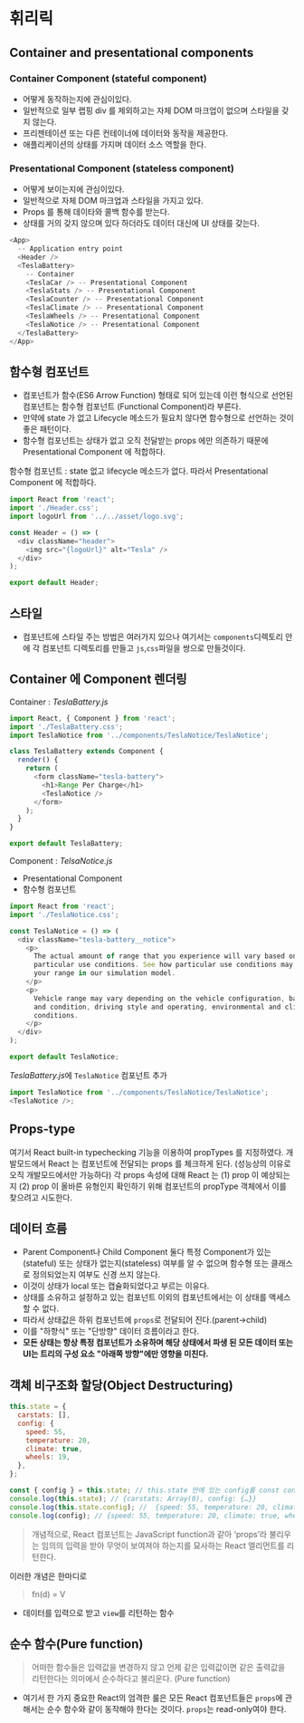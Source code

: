 # 휘리릭

## Container and presentational components

### Container Component (stateful component)

* 어떻게 동작하는지에 관심이있다.
* 일반적으로 일부 랩핑 div 를 제외하고는 자체 DOM 마크업이 없으며 스타일을 갖지 않는다.
* 프리젠테이션 또는 다른 컨테이너에 데이터와 동작을 제공한다.
* 애플리케이션의 상태를 가지며 데이터 소스 역할을 한다.

### Presentational Component (stateless component)

* 어떻게 보이는지에 관심이있다.
* 일반적으로 자체 DOM 마크업과 스타일을 가지고 있다.
* Props 를 통해 데이타와 콜백 함수를 받는다.
* 상태를 거의 갖지 않으며 있다 하더라도 데이터 대신에 UI 상태를 갖는다.

```js
<App>
  -- Application entry point
  <Header />
  <TeslaBattery>
    -- Container
    <TeslaCar /> -- Presentational Component
    <TeslaStats /> -- Presentational Component
    <TeslaCounter /> -- Presentational Component
    <TeslaClimate /> -- Presentational Component
    <TeslaWheels /> -- Presentational Component
    <TeslaNotice /> -- Presentational Component
  </TeslaBattery>
</App>
```

## 함수형 컴포넌트

* 컴포넌트가 함수(ES6 Arrow Function) 형태로 되어 있는데 이런 형식으로 선언된 컴포넌트는 함수형 컴포넌트 (Functional Component)라 부른다.
* 만약에 state 가 없고 Lifecycle 메소드가 필요치 않다면 함수형으로 선언하는 것이 좋은 패턴이다.
* 함수형 컴포넌트는 상태가 없고 오직 전달받는 props 에만 의존하기 때문에 Presentational Component 에 적합하다.

함수형 컴포넌트 : state 없고 lifecycle 메소드가 없다. 따라서 Presentational Component 에 적합하다.

```js
import React from 'react';
import './Header.css';
import logoUrl from '../../asset/logo.svg';

const Header = () => (
  <div className="header">
    <img src="{logoUrl}" alt="Tesla" />
  </div>
);

export default Header;
```

## 스타일

* 컴포넌트에 스타일 주는 방법은 여러가지 있으나 여기서는 `components`디렉토리 안에 각 컴포넌트 디렉토리를 만들고 `js`,`css`파일을 쌍으로 만들것이다.

## Container 에 Component 렌더링

Container : _TeslaBattery.js_

```js
import React, { Component } from 'react';
import './TeslaBattery.css';
import TeslaNotice from '../components/TeslaNotice/TeslaNotice';

class TeslaBattery extends Component {
  render() {
    return (
      <form className="tesla-battery">
        <h1>Range Per Charge</h1>
        <TeslaNotice />
      </form>
    );
  }
}

export default TeslaBattery;
```

Component : _TelsaNotice.js_

* Presentational Component
* 함수형 컴포넌트

```js
import React from 'react';
import './TeslaNotice.css';

const TeslaNotice = () => (
  <div className="tesla-battery__notice">
    <p>
      The actual amount of range that you experience will vary based on your
      particular use conditions. See how particular use conditions may affect
      your range in our simulation model.
    </p>
    <p>
      Vehicle range may vary depending on the vehicle configuration, battery age
      and condition, driving style and operating, environmental and climate
      conditions.
    </p>
  </div>
);

export default TeslaNotice;
```

*TeslaBattery.js*에 `TeslaNotice` 컴포넌트 추가

```js
import TeslaNotice from '../components/TeslaNotice/TeslaNotice';
<TeslaNotice />;
```

## Props-type

여기서 React built-in typechecking 기능을 이용하여 propTypes 를 지정하였다. 개발모드에서 React 는 컴포넌트에 전달되는 props 를 체크하게 된다. (성능상의 이유로 오직 개발모드에서만 가능하다) 각 props 속성에 대해 React 는 (1) prop 이 예상되는지 (2) prop 이 올바른 유형인지 확인하기 위해 컴포넌트의 propType 객체에서 이를 찾으려고 시도한다.

## 데이터 흐름

* Parent Component나 Child Component 둘다 특정 Component가 있는(stateful) 또는 상태가 없는지(stateless) 여부를 알 수 없으며 함수형 또는 클래스로 정의되었는지 여부도 신경 쓰지 않는다.
* 이것이 상태가 local 또는 캡슐화되었다고 부르는 이유다.
* 상태를 소유하고 설정하고 있는 컴포넌트 이외의 컴포넌트에서는 이 상태를 액세스 할 수 없다.
* 따라서 상태값은 하위 컴포넌트에 `props`로 전달되어 진다.(parent->child)
* 이를 "하향식" 또는 "단방향" 데이터 흐름이라고 한다.
* **모든 상태는 항상 특정 컴포넌트가 소유하며 해당 상태에서 파생 된 모든 데이터 또는 UI는 트리의 구성 요소 "아래쪽 방향"에만 영향을 미친다.**

## 객체 비구조화 할당(Object Destructuring)

```js
this.state = {
  carstats: [],
  config: {
    speed: 55,
    temperature: 20,
    climate: true,
    wheels: 19,
  },
};

const { config } = this.state; // this.state 안에 있는 config를 const config 변수에 저장 속성값과 변수값이 같을때 사용가능
console.log(this.state); // {carstats: Array(0), config: {…}}
console.log(this.state.config); //  {speed: 55, temperature: 20, climate: true, wheels: 19}
console.log(config); // {speed: 55, temperature: 20, climate: true, wheels: 19}
```

> 개념적으로, React 컴포넌트는 JavaScript function과 같아 ‘props’라 불리우는 임의의 입력을 받아 무엇이 보여져야 하는지를 묘사하는 React 엘리먼트를 리턴한다.

이러한 개념은 한마디로

> fn(d) = V

* 데이터를 입력으로 받고 `view`를 리턴하는 함수

## 순수 함수(Pure function)

> 어떠한 함수들은 입력값을 변경하지 않고 언제 같은 입력값이면 같은 출력값을 리턴한다는 의미에서 순수하다고 불리운다. (Pure function)

* 여기서 한 가지 중요한 React의 엄격한 룰은 모든 React 컴포넌트들은 `props`에 관해서는 순수 함수와 같이 동작해야 한다는 것이다. `props`는 read-only여야 한다.